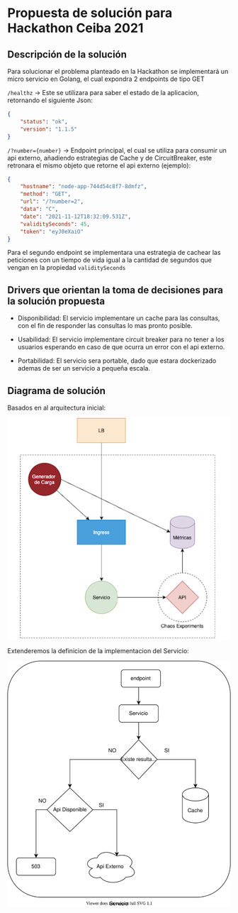 # Propuesta de solución para Hackathon Ceiba 2021

## Descripción de la solución

Para solucionar el problema planteado en la Hackathon se implementará un micro servicio en Golang, el cual expondra 2 endpoints de tipo
GET

`/healthz` -> Este se utilizara para saber el estado de la aplicacion, retornando el siguiente Json:

``` json
{
    "status": "ok",
    "version": "1.1.5"
}
```

`/?number={number}` -> Endpoint principal, el cual se utiliza para consumir un api externo, añadiendo estrategias de
Cache y de CircuitBreaker, este retronara el mismo objeto que retorne el api externo (ejemplo):

``` json
{
	"hostname": "node-app-744d54c8f7-8dmfz",
	"method": "GET",
	"url": "/?number=2",
	"data": "C",
	"date": "2021-11-12T18:32:09.531Z",
	"validitySeconds": 45,
	"token": "eyJ0eXaiO"
}
```

Para el segundo endpoint se implementara una estrategia de cachear las peticiones con un tiempo de vida igual a la
cantidad de segundos que vengan en la propiedad `validitySeconds`

## Drivers que orientan la toma de decisiones para la solución propuesta

* Disponibilidad: El servicio implementare un cache para las consultas, con el fin de responder las consultas lo mas
  pronto posible.

* Usabilidad: El servicio implementare circuit breaker para no tener a los usuarios esperando en caso de que ocurra un
  error con el api externo.

* Portabilidad: El servicio sera portable, dado que estara dockerizado ademas de ser un servicio a pequeña escala.

## Diagrama de solución

Basados en al arquitectura inicial:

![Diagrama arquitectura](./docs/arquitectura_inicial.png "Diagrama de arquitectura")

Extenderemos la definicion de la implementacion del Servicio:

![Diagrama componentes!](./docs/solucion.drawio.svg "Diagrama de Solución")

